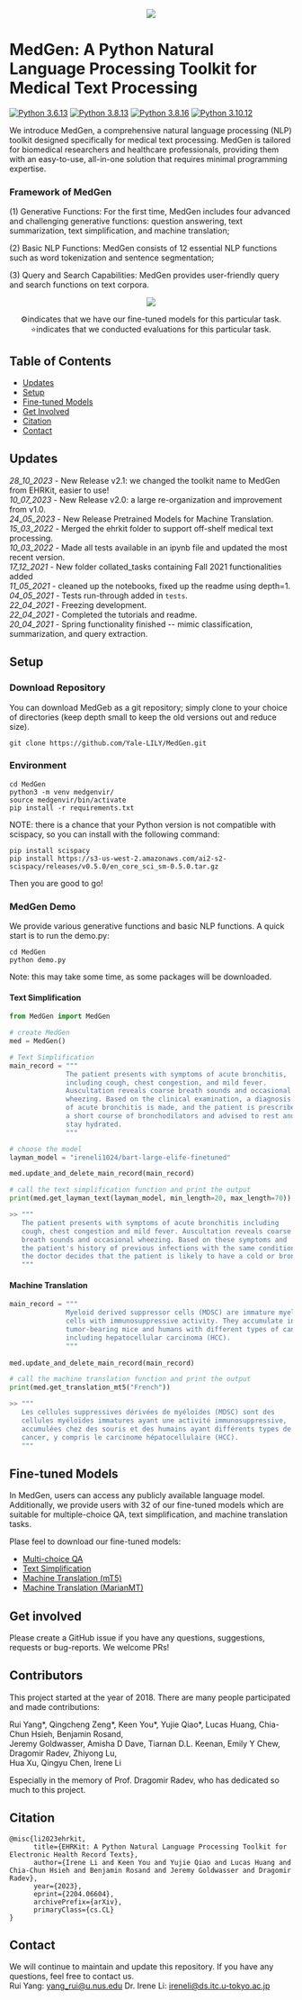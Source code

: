 <p align="center">
   <img src="MedGen_logo.png">
</p>


# MedGen: A Python Natural Language Processing Toolkit for Medical Text Processing

[![Python 3.6.13](https://img.shields.io/badge/python-3.6.13-green.svg)](https://www.python.org/downloads/release/python-360/)
[![Python 3.8.13](https://img.shields.io/badge/python-3.8.13-green.svg)](https://www.python.org/downloads/release/python-380/)
[![Python 3.8.16](https://img.shields.io/badge/python-3.8.16-green.svg)](https://www.python.org/downloads/release/python-380/)
[![Python 3.10.12](https://img.shields.io/badge/python-3.10.12-green.svg)](https://www.python.org/downloads/release/python-3100/)

We introduce MedGen, a comprehensive natural language processing (NLP) toolkit designed specifically for medical text processing. MedGen is tailored for biomedical researchers and healthcare professionals, providing them with an easy-to-use, all-in-one solution that requires minimal programming expertise. 

### Framework of MedGen 
(1) Generative Functions: For the first time, MedGen includes four advanced and challenging  generative functions: question answering, text summarization, text simplification, and machine translation; 

(2) Basic NLP Functions: MedGen consists of 12 essential NLP functions such as word tokenization and sentence segmentation; 

(3) Query and Search Capabilities: MedGen provides user-friendly query and search functions on text corpora.

<p align="center">
   <img src="MedGen.png">
</p>
<p align="center">⚙️indicates that we have our fine-tuned models for this particular task. <br> ⭐️indicates that we conducted evaluations for this particular task.</p>

## Table of Contents

* [Updates](#updates)
* [Setup](#setup)
* [Fine-tuned Models](#fine-tuned-models)
* [Get Involved](#get-involved)
* [Citation](#citation)
* [Contact](#contact)

## Updates
_28_10_2023_ - New Release v2.1: we changed the toolkit name to MedGen from EHRKit, easier to use! <br/>
_10_07_2023_ - New Release v2.0: a large re-organization and improvement from v1.0. <br/>
_24_05_2023_ - New Release Pretrained Models for Machine Translation. <br/>
_15_03_2022_ - Merged the ehrkit folder to support off-shelf medical text processing. <br/>
_10_03_2022_ - Made all tests available in an ipynb file and updated the most recent version. <br/>
_17_12_2021_ - New folder collated_tasks containing Fall 2021 functionalities added <br/>
_11_05_2021_ - cleaned up the notebooks, fixed up the readme using depth=1. <br/>
_04_05_2021_ - Tests run-through added in `tests`. <br/>
_22_04_2021_ - Freezing development. <br/>
_22_04_2021_ - Completed the tutorials and readme. <br/>
_20_04_2021_ - Spring functionality finished -- mimic classification, summarization, and query extraction. <br/>

## Setup

### Download Repository

You can download MedGeb as a git repository; simply clone to your choice of directories (keep depth small to keep the old versions out and reduce size).

```
git clone https://github.com/Yale-LILY/MedGen.git
```

### Environment

```
cd MedGen
python3 -m venv medgenvir/
source medgenvir/bin/activate
pip install -r requirements.txt
```

NOTE: there is a chance that your Python version is not compatible with scispacy, so you can install with the following command:
```
pip install scispacy
pip install https://s3-us-west-2.amazonaws.com/ai2-s2-scispacy/releases/v0.5.0/en_core_sci_sm-0.5.0.tar.gz
```
Then you are good to go!

### MedGen Demo
We provide various generative functions and basic NLP functions. A quick start is to run the demo.py:

```
cd MedGen
python demo.py
```
Note: this may take some time, as some packages will be downloaded. 

#### Text Simplification
```python
from MedGen import MedGen

# create MedGen 
med = MedGen()

# Text Simplification
main_record = """
              The patient presents with symptoms of acute bronchitis,
              including cough, chest congestion, and mild fever.
              Auscultation reveals coarse breath sounds and occasional 
              wheezing. Based on the clinical examination, a diagnosis
              of acute bronchitis is made, and the patient is prescribed 
              a short course of bronchodilators and advised to rest and
              stay hydrated.
              """

# choose the model
layman_model = "ireneli1024/bart-large-elife-finetuned"

med.update_and_delete_main_record(main_record)

# call the text simplification function and print the output
print(med.get_layman_text(layman_model, min_length=20, max_length=70))

>> """
   The patient presents with symptoms of acute bronchitis including
   cough, chest congestion and mild fever. Auscultation reveals coarse 
   breath sounds and occasional wheezing. Based on these symptoms and 
   the patient's history of previous infections with the same condition, 
   the doctor decides that the patient is likely to have a cold or bronch.
   """
```

#### Machine Translation
```python
main_record = """
              Myeloid derived suppressor cells (MDSC) are immature myeloid 
              cells with immunosuppressive activity. They accumulate in 
              tumor-bearing mice and humans with different types of cancer, 
              including hepatocellular carcinoma (HCC).
              """
              
med.update_and_delete_main_record(main_record)

# call the machine translation function and print the output
print(med.get_translation_mt5("French"))

>> """
   Les cellules suppressives dérivées de myéloïdes (MDSC) sont des
   cellules myéloïdes immatures ayant une activité immunosuppressive, 
   accumulées chez des souris et des humains ayant différents types de 
   cancer, y compris le carcinome hépatocellulaire (HCC).
   """
```

## Fine-tuned Models
In MedGen, users can access any publicly available language model. Additionally, we provide users with 32 of our fine-tuned models which are suitable for multiple-choice QA, text simplification, and machine translation tasks.

Plase feel to download our fine-tuned models: 
* [Multi-choice QA](https://huggingface.co/RUI525) 
* [Text Simplification](https://huggingface.co/ireneli1024)
* [Machine Translation (mT5)](https://huggingface.co/qcz)
* [Machine Translation (MarianMT)](https://huggingface.co/irenelizihui)


## Get involved

Please create a GitHub issue if you have any questions, suggestions, requests or bug-reports. We welcome PRs!


## Contributors
This project started at the year of 2018. There are many people participated and made contributions:

Rui Yang*, Qingcheng Zeng*, Keen You*, Yujie Qiao*, Lucas Huang, Chia-Chun Hsieh, Benjamin Rosand, <br> Jeremy Goldwasser, Amisha D Dave, Tiarnan D.L. Keenan, 
Emily Y Chew, Dragomir Radev, Zhiyong Lu, <br> Hua Xu, Qingyu Chen, Irene Li

Especially in the memory of Prof. Dragomir Radev, who has dedicated so much to this project.

## Citation
```bibtext
@misc{li2023ehrkit,
      title={EHRKit: A Python Natural Language Processing Toolkit for Electronic Health Record Texts}, 
      author={Irene Li and Keen You and Yujie Qiao and Lucas Huang and Chia-Chun Hsieh and Benjamin Rosand and Jeremy Goldwasser and Dragomir Radev},
      year={2023},
      eprint={2204.06604},
      archivePrefix={arXiv},
      primaryClass={cs.CL}
}
```

## Contact
We will continue to maintain and update this repository. If you have any questions, feel free to contact us. <br/>
Rui Yang: yang_rui@u.nus.edu
Dr. Irene Li: ireneli@ds.itc.u-tokyo.ac.jp <br/>

